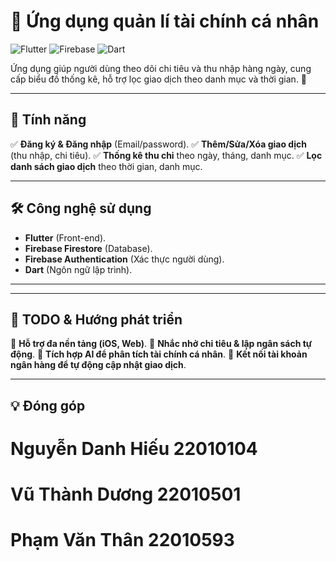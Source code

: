 # 📌 Ứng dụng quản lí tài chính cá nhân

![Flutter](https://img.shields.io/badge/Flutter-3.13-blue?style=for-the-badge&logo=flutter)
![Firebase](https://img.shields.io/badge/Firebase-Backend-orange?style=for-the-badge&logo=firebase)
![Dart](https://img.shields.io/badge/Dart-Language-blue?style=for-the-badge&logo=dart)

Ứng dụng giúp người dùng theo dõi chi tiêu và thu nhập hàng ngày, cung cấp biểu đồ thống kê, hỗ trợ lọc giao dịch theo danh mục và thời gian. 🚀

---



## 🎯 Tính năng
✅ **Đăng ký & Đăng nhập** (Email/password).
✅ **Thêm/Sửa/Xóa giao dịch** (thu nhập, chi tiêu).
✅ **Thống kê thu chi** theo ngày, tháng, danh mục.
✅ **Lọc danh sách giao dịch** theo thời gian, danh mục.

---

## 🛠️ Công nghệ sử dụng
- **Flutter** (Front-end).
- **Firebase Firestore** (Database).
- **Firebase Authentication** (Xác thực người dùng).
- **Dart** (Ngôn ngữ lập trình).

---

---

## 📌 TODO & Hướng phát triển
🔹 **Hỗ trợ đa nền tảng (iOS, Web)**.
🔹 **Nhắc nhở chi tiêu & lập ngân sách tự động**.
🔹 **Tích hợp AI để phân tích tài chính cá nhân**.
🔹 **Kết nối tài khoản ngân hàng để tự động cập nhật giao dịch**.

---

## 💡 Đóng góp

# Nguyễn Danh Hiếu 22010104
# Vũ Thành Dương 22010501
# Phạm Văn Thân 22010593

